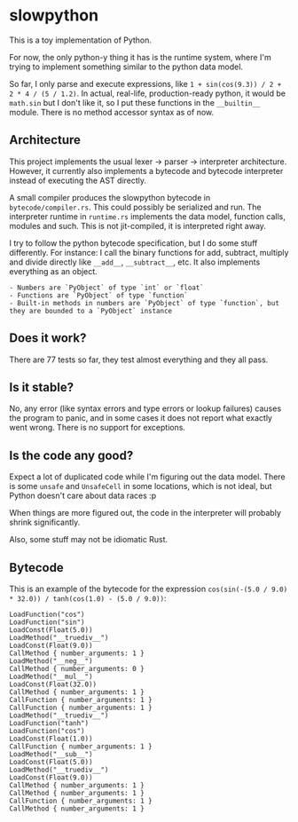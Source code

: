 slowpython
==========

This is a toy implementation of Python.

For now, the only python-y thing it has is the runtime system, where I'm trying to implement something
similar to the python data model.

So far, I only parse and execute expressions, like `1 + sin(cos(9.3)) / 2 + 2 * 4 / (5 / 1.2)`.
In actual, real-life, production-ready python, it would be `math.sin` but I don't like it, 
so I put these functions in the `__builtin__` module. There is no method accessor syntax as of now.

Architecture
------------

This project implements the usual lexer -> parser -> interpreter architecture. However, it currently
also implements a bytecode and bytecode interpreter instead of executing the AST directly.

A small compiler produces the slowpython bytecode in `bytecode/compiler.rs`. This could possibly be serialized and run. 
The interpreter runtime in `runtime.rs` implements the data model, function calls, modules and such. This is not jit-compiled, 
it is interpreted right away.

I try to follow the python bytecode specification, but I do some stuff differently. For instance: I call the binary functions
for add, subtract, multiply and divide directly like `__add__`, `__subtract__`, etc. It also implements everything as an object.

    - Numbers are `PyObject` of type `int` or `float`
    - Functions are `PyObject` of type `function`
    - Built-in methods in numbers are `PyObject` of type `function`, but they are bounded to a `PyObject` instance

Does it work?
-------------

There are 77 tests so far, they test almost everything and they all pass. 

Is it stable?
-------------

No, any error (like syntax errors and type errors or lookup failures) causes the program to panic, 
and in some cases it does not report what exactly went wrong. There is no support for exceptions.

Is the code any good?
---------------------

Expect a lot of duplicated code while I'm figuring out the data model. There is some `unsafe` and `UnsafeCell`
in some locations, which is not ideal, but Python doesn't care about data races :p

When things are more figured out, the code in the interpreter will probably shrink significantly.

Also, some stuff may not be idiomatic Rust.

Bytecode
--------

This is an example of the bytecode for the expression `cos(sin(-(5.0 / 9.0) * 32.0)) / tanh(cos(1.0) - (5.0 / 9.0))`:

    LoadFunction("cos")
    LoadFunction("sin")
    LoadConst(Float(5.0))
    LoadMethod("__truediv__")
    LoadConst(Float(9.0))
    CallMethod { number_arguments: 1 }
    LoadMethod("__neg__")
    CallMethod { number_arguments: 0 }
    LoadMethod("__mul__")
    LoadConst(Float(32.0))
    CallMethod { number_arguments: 1 }
    CallFunction { number_arguments: 1 }
    CallFunction { number_arguments: 1 }
    LoadMethod("__truediv__")
    LoadFunction("tanh")
    LoadFunction("cos")
    LoadConst(Float(1.0))
    CallFunction { number_arguments: 1 }
    LoadMethod("__sub__")
    LoadConst(Float(5.0))
    LoadMethod("__truediv__")
    LoadConst(Float(9.0))
    CallMethod { number_arguments: 1 }
    CallMethod { number_arguments: 1 }
    CallFunction { number_arguments: 1 }
    CallMethod { number_arguments: 1 }
